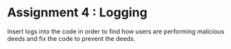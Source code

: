 # Assignment 4 : Logging

Insert logs into the code in order to find how users are performing malicious deeds and fix the code to prevent the deeds. 
